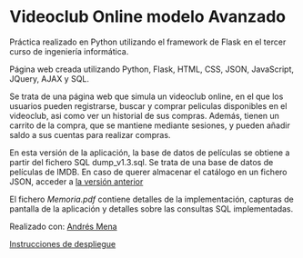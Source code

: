 # Videoclub Online modelo Avanzado

Práctica realizado en Python utilizando el framework de Flask en el tercer curso de ingeniería informática.

Página web creada utilizando Python, Flask, HTML, CSS, JSON, JavaScript, JQuery, AJAX y SQL.

Se trata de una página web que simula un videoclub online, en el que los usuarios pueden registrarse, buscar y comprar peliculas disponibles en el videoclub, asi como ver un historial de sus compras. Además, tienen un carrito de la compra, que se mantiene mediante sesiones, y pueden añadir saldo a sus cuentas para realizar compras.

En esta versión de la aplicación, la base de datos de películas se obtiene a partir del fichero SQL dump_v1.3.sql. Se trata de una base de datos de películas de IMDB. En caso de querer almacenar el catálogo en un fichero JSON, acceder a [la versión anterior](https://github.com/Erichgh/VideoclubOnline_Base)

El fichero *Memoria.pdf* contiene detalles de la implementación, capturas de pantalla de la aplicación y detalles sobre las consultas SQL implementadas.

Realizado con: [Andrés Mena](https://github.com/Andresmena99)

[Instrucciones de despliegue](https://github.com/Erichgh/VideoclubOnline_Advanced/wiki)
